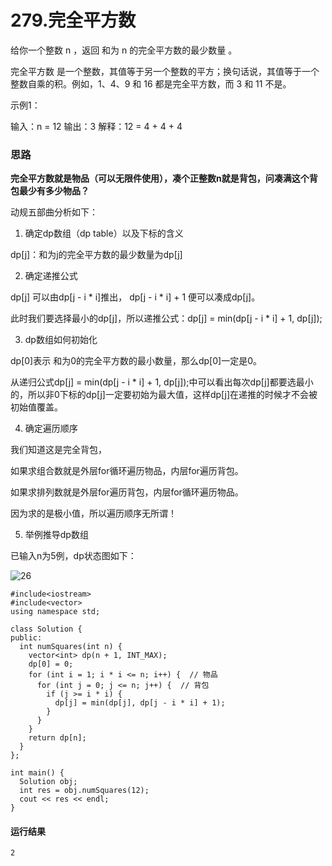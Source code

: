 # 279.完全平方数
给你一个整数 n ，返回 和为 n 的完全平方数的最少数量 。

完全平方数 是一个整数，其值等于另一个整数的平方；换句话说，其值等于一个整数自乘的积。例如，1、4、9 和 16 都是完全平方数，而 3 和 11 不是。

示例1：

输入：n = 12
输出：3 
解释：12 = 4 + 4 + 4

### 思路

**完全平方数就是物品（可以无限件使用），凑个正整数n就是背包，问凑满这个背包最少有多少物品？**

动规五部曲分析如下：

1. 确定dp数组（dp table）以及下标的含义

dp[j]：和为j的完全平方数的最少数量为dp[j]

2. 确定递推公式

dp[j] 可以由dp[j - i * i]推出， dp[j - i * i] + 1 便可以凑成dp[j]。

此时我们要选择最小的dp[j]，所以递推公式：dp[j] = min(dp[j - i * i] + 1, dp[j]);

3. dp数组如何初始化

dp[0]表示 和为0的完全平方数的最小数量，那么dp[0]一定是0。

从递归公式dp[j] = min(dp[j - i * i] + 1, dp[j]);中可以看出每次dp[j]都要选最小的，所以非0下标的dp[j]一定要初始为最大值，这样dp[j]在递推的时候才不会被初始值覆盖。

4. 确定遍历顺序

我们知道这是完全背包，

如果求组合数就是外层for循环遍历物品，内层for遍历背包。

如果求排列数就是外层for遍历背包，内层for循环遍历物品。

因为求的是极小值，所以遍历顺序无所谓！

5. 举例推导dp数组

已输入n为5例，dp状态图如下：

![26](https://github.com/CamWu-cyber/leetcode/blob/master/%E5%8A%A8%E6%80%81%E8%A7%84%E5%88%92/26.png)

    #include<iostream>
    #include<vector>
    using namespace std;

    class Solution {
    public:
      int numSquares(int n) {
        vector<int> dp(n + 1, INT_MAX);
        dp[0] = 0;
        for (int i = 1; i * i <= n; i++) {  // 物品
          for (int j = 0; j <= n; j++) {  // 背包
            if (j >= i * i) {
              dp[j] = min(dp[j], dp[j - i * i] + 1);
            }
          }
        }
        return dp[n];
      }
    };

    int main() {
      Solution obj;
      int res = obj.numSquares(12);
      cout << res << endl;
    }
    
#### 运行结果
    2
